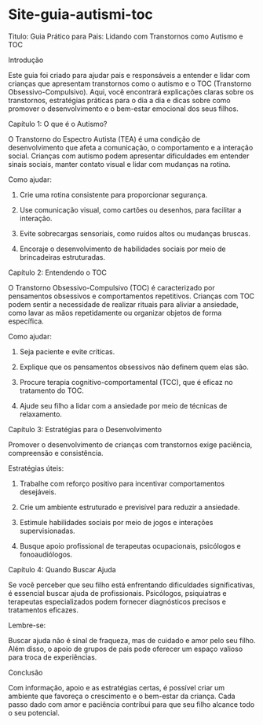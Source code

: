 # Site-guia-autismi-toc
Titulo: Guia Prático para Pais: Lidando com Transtornos como Autismo e TOC

Introdução

Este guia foi criado para ajudar pais e responsáveis a entender e lidar com crianças que apresentam transtornos como o autismo e o TOC (Transtorno Obsessivo-Compulsivo). Aqui, você encontrará explicações claras sobre os transtornos, estratégias práticas para o dia a dia e dicas sobre como promover o desenvolvimento e o bem-estar emocional dos seus filhos.

Capítulo 1: O que é o Autismo?

O Transtorno do Espectro Autista (TEA) é uma condição de desenvolvimento que afeta a comunicação, o comportamento e a interação social. Crianças com autismo podem apresentar dificuldades em entender sinais sociais, manter contato visual e lidar com mudanças na rotina.

Como ajudar:

1. Crie uma rotina consistente para proporcionar segurança.


2. Use comunicação visual, como cartões ou desenhos, para facilitar a interação.


3. Evite sobrecargas sensoriais, como ruídos altos ou mudanças bruscas.


4. Encoraje o desenvolvimento de habilidades sociais por meio de brincadeiras estruturadas.



Capítulo 2: Entendendo o TOC

O Transtorno Obsessivo-Compulsivo (TOC) é caracterizado por pensamentos obsessivos e comportamentos repetitivos. Crianças com TOC podem sentir a necessidade de realizar rituais para aliviar a ansiedade, como lavar as mãos repetidamente ou organizar objetos de forma específica.

Como ajudar:

1. Seja paciente e evite críticas.


2. Explique que os pensamentos obsessivos não definem quem elas são.


3. Procure terapia cognitivo-comportamental (TCC), que é eficaz no tratamento do TOC.


4. Ajude seu filho a lidar com a ansiedade por meio de técnicas de relaxamento.



Capítulo 3: Estratégias para o Desenvolvimento

Promover o desenvolvimento de crianças com transtornos exige paciência, compreensão e consistência.

Estratégias úteis:

1. Trabalhe com reforço positivo para incentivar comportamentos desejáveis.


2. Crie um ambiente estruturado e previsível para reduzir a ansiedade.


3. Estimule habilidades sociais por meio de jogos e interações supervisionadas.


4. Busque apoio profissional de terapeutas ocupacionais, psicólogos e fonoaudiólogos.



Capítulo 4: Quando Buscar Ajuda

Se você perceber que seu filho está enfrentando dificuldades significativas, é essencial buscar ajuda de profissionais. Psicólogos, psiquiatras e terapeutas especializados podem fornecer diagnósticos precisos e tratamentos eficazes.

Lembre-se:

Buscar ajuda não é sinal de fraqueza, mas de cuidado e amor pelo seu filho. Além disso, o apoio de grupos de pais pode oferecer um espaço valioso para troca de experiências.

Conclusão

Com informação, apoio e as estratégias certas, é possível criar um ambiente que favoreça o crescimento e o bem-estar da criança. Cada passo dado com amor e paciência contribui para que seu filho alcance todo o seu potencial.
